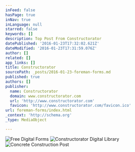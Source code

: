 ```yaml
---
inFeed: false
hasPage: true
inNav: true
inLanguage: null
starred: false
keywords: []
description: Top Post From Constructorator
datePublished: '2016-01-23T17:32:02.621Z'
dateModified: '2016-01-23T17:31:59.076Z'
author: []
related: []
app_links: []
title: Constructorator
sourcePath: _posts/2016-01-23-foreman-forms.md
published: true
authors: []
publisher:
  name: Constructorator
  domain: www.constructorator.com
  url: 'http://www.constructorator.com'
  favicon: 'http://www.constructorator.com/favicon.ico'
url: foreman-forms/index.html
_context: 'http://schema.org'
_type: MediaObject

---
```

![Free Digital Forms](https://the-grid-user-content.s3-us-west-2.amazonaws.com/957ed8b9-7e44-48c4-b6be-0b92f0fd167b.png)
![Constructorator Digital Library](https://the-grid-user-content.s3-us-west-2.amazonaws.com/bac39323-8dc4-4619-81bc-c81cafe9ef13.png)
![Concrete Construction Post](https://the-grid-user-content.s3-us-west-2.amazonaws.com/a6a18369-cbac-40fc-8ffd-d0cb018d83d9.png)